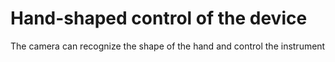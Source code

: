 # Hand-shaped control of the device
 The camera can recognize the shape of the hand and control the instrument

